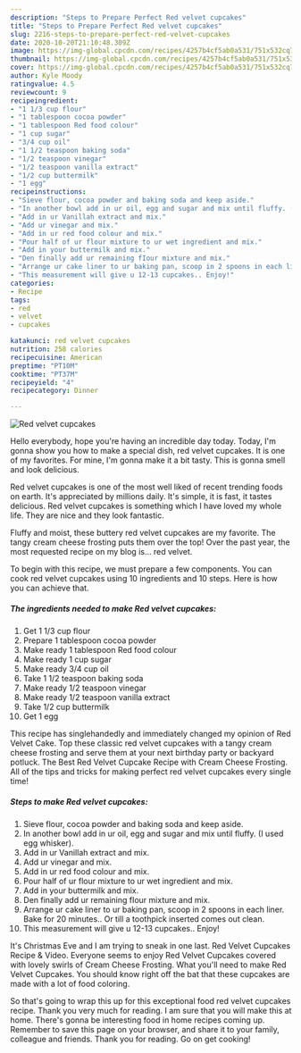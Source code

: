 ```yaml
---
description: "Steps to Prepare Perfect Red velvet cupcakes"
title: "Steps to Prepare Perfect Red velvet cupcakes"
slug: 2216-steps-to-prepare-perfect-red-velvet-cupcakes
date: 2020-10-20T21:10:48.309Z
image: https://img-global.cpcdn.com/recipes/4257b4cf5ab0a531/751x532cq70/red-velvet-cupcakes-recipe-main-photo.jpg
thumbnail: https://img-global.cpcdn.com/recipes/4257b4cf5ab0a531/751x532cq70/red-velvet-cupcakes-recipe-main-photo.jpg
cover: https://img-global.cpcdn.com/recipes/4257b4cf5ab0a531/751x532cq70/red-velvet-cupcakes-recipe-main-photo.jpg
author: Kyle Moody
ratingvalue: 4.5
reviewcount: 9
recipeingredient:
- "1 1/3 cup flour"
- "1 tablespoon cocoa powder"
- "1 tablespoon Red food colour"
- "1 cup sugar"
- "3/4 cup oil"
- "1 1/2 teaspoon baking soda"
- "1/2 teaspoon vinegar"
- "1/2 teaspoon vanilla extract"
- "1/2 cup buttermilk"
- "1 egg"
recipeinstructions:
- "Sieve flour, cocoa powder and baking soda and keep aside."
- "In another bowl add in ur oil, egg and sugar and mix until fluffy. (I used egg whisker)."
- "Add in ur Vanillah extract and mix."
- "Add ur vinegar and mix."
- "Add in ur red food colour and mix."
- "Pour half of ur flour mixture to ur wet ingredient and mix."
- "Add in your buttermilk and mix."
- "Den finally add ur remaining fIour mixture and mix."
- "Arrange ur cake liner to ur baking pan, scoop in 2 spoons in each liner. Bake for 20 minutes.. Or till a toothpick inserted comes out clean."
- "This measurement will give u 12-13 cupcakes.. Enjoy!"
categories:
- Recipe
tags:
- red
- velvet
- cupcakes

katakunci: red velvet cupcakes 
nutrition: 258 calories
recipecuisine: American
preptime: "PT10M"
cooktime: "PT37M"
recipeyield: "4"
recipecategory: Dinner

---
```



![Red velvet cupcakes](https://img-global.cpcdn.com/recipes/4257b4cf5ab0a531/751x532cq70/red-velvet-cupcakes-recipe-main-photo.jpg)

Hello everybody, hope you're having an incredible day today. Today, I'm gonna show you how to make a special dish, red velvet cupcakes. It is one of my favorites. For mine, I'm gonna make it a bit tasty. This is gonna smell and look delicious.

Red velvet cupcakes is one of the most well liked of recent trending foods on earth. It's appreciated by millions daily. It's simple, it is fast, it tastes delicious. Red velvet cupcakes is something which I have loved my whole life. They are nice and they look fantastic.

Fluffy and moist, these buttery red velvet cupcakes are my favorite. The tangy cream cheese frosting puts them over the top! Over the past year, the most requested recipe on my blog is… red velvet.


To begin with this recipe, we must prepare a few components. You can cook red velvet cupcakes using 10 ingredients and 10 steps. Here is how you can achieve that.

<!--inarticleads1-->

##### The ingredients needed to make Red velvet cupcakes:

1. Get 1 1/3 cup flour
1. Prepare 1 tablespoon cocoa powder
1. Make ready 1 tablespoon Red food colour
1. Make ready 1 cup sugar
1. Make ready 3/4 cup oil
1. Take 1 1/2 teaspoon baking soda
1. Make ready 1/2 teaspoon vinegar
1. Make ready 1/2 teaspoon vanilla extract
1. Take 1/2 cup buttermilk
1. Get 1 egg


This recipe has singlehandedly and immediately changed my opinion of Red Velvet Cake. Top these classic red velvet cupcakes with a tangy cream cheese frosting and serve them at your next birthday party or backyard potluck. The Best Red Velvet Cupcake Recipe with Cream Cheese Frosting. All of the tips and tricks for making perfect red velvet cupcakes every single time! 

<!--inarticleads2-->

##### Steps to make Red velvet cupcakes:

1. Sieve flour, cocoa powder and baking soda and keep aside.
1. In another bowl add in ur oil, egg and sugar and mix until fluffy. (I used egg whisker).
1. Add in ur Vanillah extract and mix.
1. Add ur vinegar and mix.
1. Add in ur red food colour and mix.
1. Pour half of ur flour mixture to ur wet ingredient and mix.
1. Add in your buttermilk and mix.
1. Den finally add ur remaining fIour mixture and mix.
1. Arrange ur cake liner to ur baking pan, scoop in 2 spoons in each liner. Bake for 20 minutes.. Or till a toothpick inserted comes out clean.
1. This measurement will give u 12-13 cupcakes.. Enjoy!


It&#39;s Christmas Eve and I am trying to sneak in one last. Red Velvet Cupcakes Recipe &amp; Video. Everyone seems to enjoy Red Velvet Cupcakes covered with lovely swirls of Cream Cheese Frosting. What you&#39;ll need to make Red Velvet Cupcakes. You should know right off the bat that these cupcakes are made with a lot of food coloring. 

So that's going to wrap this up for this exceptional food red velvet cupcakes recipe. Thank you very much for reading. I am sure that you will make this at home. There's gonna be interesting food in home recipes coming up. Remember to save this page on your browser, and share it to your family, colleague and friends. Thank you for reading. Go on get cooking!
